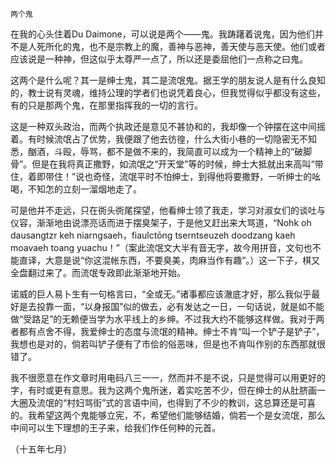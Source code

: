     两个鬼 

   在我的心头住着Du Daimone，可以说是两个——鬼。我踌躇着说鬼，因为他们并不是人死所化的鬼，也不是宗教上的魔，善神与恶神，善天使与恶天使。他们或者应该说是一种神，但这似乎太尊严一点了，所以还是委屈他们一点称之曰鬼。

   这两个是什么呢？其一是绅士鬼，其二是流氓鬼。据王学的朋友说人是有什么良知的，教士说有灵魂，维持公理的学者们也说凭着良心，但我觉得似乎都没有这些，有的只是那两个鬼，在那里指挥我的一切的言行。

   这是一种双头政治，而两个执政还是意见不甚协和的，我却像一个钟摆在这中间摇着。有时候流氓占了优势，我便跟了他去彷徨，什么大街小巷的一切隐密无不知悉，酗酒，斗殴，辱骂，都不是做不来的，我简直可以成为一个精神上的“破脚骨”。但是在我将真正撒野，如流氓之“开天堂”等的时候，绅士大抵就出来高叫“带住，着即带住！”说也奇怪，流氓平时不怕绅士，到得他将要撒野，一听绅士的吆喝，不知怎的立刻一溜烟地走了。

   可是他并不走远，只在衖头衖尾探望，他看绅士领了我走，学习对淑女们的谈吐与仪容，渐渐地由说漂亮话而进于摆臭架子，于是他又赶出来大骂道，“Nohk oh dausangtzr keh niarngsaeh，fiaulctōng tserntseuzeh doodzang kaeh moavaeh toang yuachu！”（案此流氓文大半有音无字，故今用拼音，文句也不能直译，大意是说“你这混帐东西，不要臭美，肉麻当作有趣”。）这一下子，棋又全盘翻过来了。而流氓专政即此渐渐地开始。

   诺威的巨人易卜生有一句格言曰，“全或无。”诸事都应该澈底才好，那么我似乎最好是去投靠一面，“以身报国”似的做去，必有发达之一日，一句话说，就是如不能做“受路足”的无赖便当学为水平线上的乡绅。不过我大约不能够这样做。我对于两者都有点舍不得，我爱绅士的态度与流氓的精神。绅士不肯“叫一个铲子是铲子”，我想也是对的，倘若叫铲子便有了市侩的俗恶味，但是也不肯叫作别的东西那就很错了。

   我不很愿意在作文章时用电码八三一一，然而并不是不说，只是觉得可以用更好的字，有时或更有意思。我为这两个鬼所迷，着实吃苦不少，但在绅士的从肚脐画一大圈及流氓的“村妇骂街”式的言语中间，也得到了不少的教训，这总算还是可喜的。我希望这两个鬼能够立宪，不，希望他们能够结婚，倘若一个是女流氓，那么中间可以生下理想的王子来，给我们作任何种的元首。

   （十五年七月）

